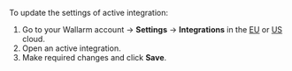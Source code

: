 To update the settings of active integration:

1. Go to your Wallarm account → **Settings** → **Integrations** in the [EU](https://my.wallarm.com/settings/integrations/) or [US](https://us1.my.wallarm.com/settings/integrations/) cloud.
2. Open an active integration.
3. Make required changes and click **Save**.